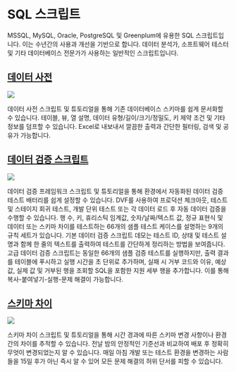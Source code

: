 # SQL 스크립트

MSSQL, MySQL, Oracle, PostgreSQL 및 Greenplum에 유용한 SQL 스크립트입니다. 이는 수년간의 사용과 개선을 기반으로 합니다. 데이터 분석가, 소프트웨어 테스터 및 기타 데이터베이스 전문가가 사용하는 일반적인 스크립트입니다.

## [데이터 사전](https://github.com/DataResearchLabs/sql_scripts/blob/main/data_dictionary_scripts.md)

![](./img/02_data_dictionary_in_xl.png)

데이터 사전 스크립트 및 튜토리얼을 통해 기존 데이터베이스 스키마를 쉽게 문서화할 수 있습니다. 테이블, 뷰, 열 설명, 데이터 유형/길이/크기/정밀도, 키 제약 조건 및 기타 정보를 덤프할 수 있습니다. Excel로 내보내서 깔끔한 출력과 간단한 필터링, 검색 및 공유가 가능합니다.

## [데이터 검증 스크립트](https://github.com/DataResearchLabs/sql_scripts/blob/main/data_validation_scripts.md)

![](./img/04_data_validation_scripts.png)

데이터 검증 프레임워크 스크립트 및 튜토리얼을 통해 환경에서 자동화된 데이터 검증 테스트 배터리를 쉽게 설정할 수 있습니다. DVF를 사용하여 프로덕션 체크아웃, 테스트 및 스테이지 회귀 테스트, 개발 단위 테스트 또는 각 데이터 로드 후 자동 데이터 검증을 수행할 수 있습니다. 행 수, 키, 휴리스틱 임계값, 숫자/날짜/텍스트 값, 정규 표현식 및 데이터 또는 스키마 차이를 테스트하는 66개의 샘플 테스트 케이스를 설명하는 9개의 규칙 세트가 있습니다. 기본 데이터 검증 스크립트 데모는 테스트 ID, 상태 및 테스트 설명과 함께 한 줄의 텍스트를 출력하여 테스트를 간단하게 정리하는 방법을 보여줍니다. 고급 데이터 검증 스크립트는 동일한 66개의 샘플 검증 테스트를 실행하지만, 출력 결과를 테이블에 푸시하고 실행 시간을 초 단위로 추가하며, 실패 시 거부 코드와 이유, 예상 값, 실제 값 및 거부된 행을 조회할 SQL을 포함한 지원 세부 행을 추가합니다. 이를 통해 복사-붙여넣기-실행-문제 해결이 가능합니다.

## [스키마 차이](https://github.com/DataResearchLabs/sql_scripts/blob/main/schemadiff_scripts.md)

![](./img/01_schemadiff_side_by_side.png)

스키마 차이 스크립트 및 튜토리얼을 통해 시간 경과에 따른 스키마 변경 사항이나 환경 간의 차이를 추적할 수 있습니다. 전날 밤의 안정적인 기준선과 비교하여 배포 후 정확히 무엇이 변경되었는지 알 수 있습니다. 매일 아침 개발 또는 테스트 환경을 변경하는 사람들을 15일 후가 아닌 즉시 알 수 있어 모든 문제 해결의 허위 단서를 피할 수 있습니다.